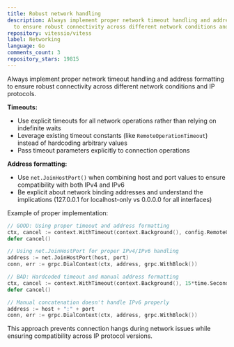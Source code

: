 ```yaml
---
title: Robust network handling
description: Always implement proper network timeout handling and address formatting
  to ensure robust connectivity across different network conditions and IP protocols.
repository: vitessio/vitess
label: Networking
language: Go
comments_count: 3
repository_stars: 19815
---
```


Always implement proper network timeout handling and address formatting to ensure robust connectivity across different network conditions and IP protocols.

**Timeouts:**
- Use explicit timeouts for all network operations rather than relying on indefinite waits
- Leverage existing timeout constants (like `RemoteOperationTimeout`) instead of hardcoding arbitrary values
- Pass timeout parameters explicitly to connection operations

**Address formatting:**
- Use `net.JoinHostPort()` when combining host and port values to ensure compatibility with both IPv4 and IPv6
- Be explicit about network binding addresses and understand the implications (127.0.0.1 for localhost-only vs 0.0.0.0 for all interfaces)

Example of proper implementation:

```go
// GOOD: Using proper timeout and address formatting
ctx, cancel := context.WithTimeout(context.Background(), config.RemoteOperationTimeout)
defer cancel()

// Using net.JoinHostPort for proper IPv4/IPv6 handling
address := net.JoinHostPort(host, port) 
conn, err := grpc.DialContext(ctx, address, grpc.WithBlock())

// BAD: Hardcoded timeout and manual address formatting
ctx, cancel := context.WithTimeout(context.Background(), 15*time.Second)
defer cancel()

// Manual concatenation doesn't handle IPv6 properly
address := host + ":" + port
conn, err := grpc.DialContext(ctx, address, grpc.WithBlock())
```

This approach prevents connection hangs during network issues while ensuring compatibility across IP protocol versions.